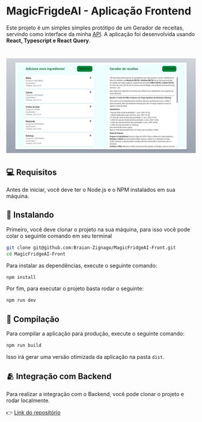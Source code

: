 # MagicFrigdeAI - Aplicação Frontend

Este projeto é um simples simples protótipo de um Gerador de receitas, servindo como interface da minha [API](https://github.com/Braian-Zignago/MagicFridgeAI). A aplicação foi desenvolvida usando **React, Typescript e React Query**.

<h1 align="center">
    <img src="./public/Generador-Receitas.jpeg"/>
</h1>

## 💻 Requisitos

Antes de iniciar, você deve ter o Node.js e o NPM instalados em sua máquina.

## 🚀 Instalando

Primeiro, você deve clonar o projeto na sua máquina, para isso você
pode colar o seguinte comando em seu terminal

```bash
git clone git@github.com:Braian-Zignago/MagicFridgeAI-Front.git
cd MagicFridgeAI-Front
```

Para instalar as dependências, execute o seguinte comando:

```bash
npm install
```

Por fim, para executar o projeto basta rodar o seguinte:

```bash
npm run dev
```

## 🔧 Compilação

Para compilar a aplicação para produção, execute o seguinte comando:

```bash
npm run build
```
Isso irá gerar uma versão otimizada da aplicação na pasta `dist`.

## 🫂 Integração com Backend

Para realizar a integração com o Backend, você pode clonar o projeto e rodar localmente.

👉 [Link do repositório](https://github.com/Braian-Zignago/MagicFridgeAI)
